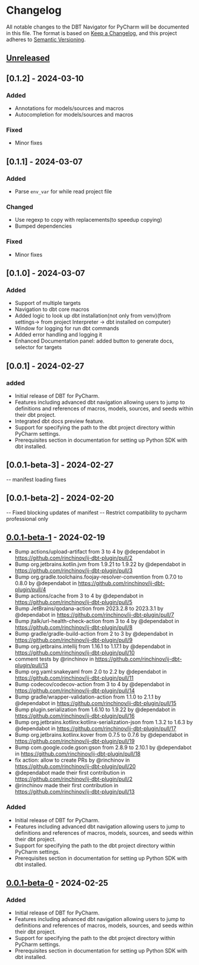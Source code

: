 <!-- Keep a Changelog guide -> https://keepachangelog.com -->

# Changelog

All notable changes to the DBT Navigator for PyCharm will be documented in this file.
The format is based on [Keep a Changelog](https://keepachangelog.com/en/1.0.0/),
and this project adheres to [Semantic Versioning](https://semver.org/spec/v2.0.0.html).

## [Unreleased]
## [0.1.2] - 2024-03-10
### Added
- Annotations for models/sources and macros
- Autocompletion for models/sources and macros
### Fixed
- Minor fixes

## [0.1.1] - 2024-03-07
### Added 
- Parse `env_var` for while read project file
### Changed
- Use regexp to copy with replacements(to speedup copying)
- Bumped dependencies
### Fixed
- Minor fixes

## [0.1.0] - 2024-03-07
### Added
- Support of multiple targets
- Navigation to dbt core macros
- Added logic to look up dbt installation(not only from venv)(from settings-> from project Interpreter -> dbt installed on computer)
- Window for logging for run dbt commands
- Added error handling and logging it
- Enhanced Documentation panel: added button to generate docs, selector for targets

## [0.0.1] - 2024-02-27

### added
- Initial release of DBT for PyCharm.
- Features including advanced dbt navigation allowing users to jump to definitions and references of macros, models, sources, and seeds within their dbt project.
- Integrated dbt docs preview feature.
- Support for specifying the path to the dbt project directory within PyCharm settings.
- Prerequisites section in documentation for setting up Python SDK with dbt installed.

## [0.0.1-beta-3] - 2024-02-27
-- manifest loading fixes

## [0.0.1-beta-2] - 2024-02-20

-- Fixed blocking updates of manifest
-- Restrict compatibility to pycharm professional only

## [0.0.1-beta-1] - 2024-02-19

- Bump actions/upload-artifact from 3 to 4 by @dependabot in https://github.com/rinchinov/ij-dbt-plugin/pull/2
- Bump org.jetbrains.kotlin.jvm from 1.9.21 to 1.9.22 by @dependabot in https://github.com/rinchinov/ij-dbt-plugin/pull/3
- Bump org.gradle.toolchains.foojay-resolver-convention from 0.7.0 to 0.8.0 by @dependabot in https://github.com/rinchinov/ij-dbt-plugin/pull/4
- Bump actions/cache from 3 to 4 by @dependabot in https://github.com/rinchinov/ij-dbt-plugin/pull/5
- Bump JetBrains/qodana-action from 2023.2.8 to 2023.3.1 by @dependabot in https://github.com/rinchinov/ij-dbt-plugin/pull/7
- Bump jtalk/url-health-check-action from 3 to 4 by @dependabot in https://github.com/rinchinov/ij-dbt-plugin/pull/8
- Bump gradle/gradle-build-action from 2 to 3 by @dependabot in https://github.com/rinchinov/ij-dbt-plugin/pull/9
- Bump org.jetbrains.intellij from 1.16.1 to 1.17.1 by @dependabot in https://github.com/rinchinov/ij-dbt-plugin/pull/10
- comment tests by @rinchinov in https://github.com/rinchinov/ij-dbt-plugin/pull/13
- Bump org.yaml:snakeyaml from 2.0 to 2.2 by @dependabot in https://github.com/rinchinov/ij-dbt-plugin/pull/11
- Bump codecov/codecov-action from 3 to 4 by @dependabot in https://github.com/rinchinov/ij-dbt-plugin/pull/14
- Bump gradle/wrapper-validation-action from 1.1.0 to 2.1.1 by @dependabot in https://github.com/rinchinov/ij-dbt-plugin/pull/15
- Bump plugin.serialization from 1.6.10 to 1.9.22 by @dependabot in https://github.com/rinchinov/ij-dbt-plugin/pull/16
- Bump org.jetbrains.kotlinx:kotlinx-serialization-json from 1.3.2 to 1.6.3 by @dependabot in https://github.com/rinchinov/ij-dbt-plugin/pull/17
- Bump org.jetbrains.kotlinx.kover from 0.7.5 to 0.7.6 by @dependabot in https://github.com/rinchinov/ij-dbt-plugin/pull/19
- Bump com.google.code.gson:gson from 2.8.9 to 2.10.1 by @dependabot in https://github.com/rinchinov/ij-dbt-plugin/pull/18
- fix action: allow to create PRs by @rinchinov in https://github.com/rinchinov/ij-dbt-plugin/pull/20
- @dependabot made their first contribution in https://github.com/rinchinov/ij-dbt-plugin/pull/2
- @rinchinov made their first contribution in https://github.com/rinchinov/ij-dbt-plugin/pull/13

### Added

- Initial release of DBT for PyCharm.
- Features including advanced dbt navigation allowing users to jump to definitions and references of macros, models, sources, and seeds within their dbt project.
- Support for specifying the path to the dbt project directory within PyCharm settings.
- Prerequisites section in documentation for setting up Python SDK with dbt installed.

## [0.0.1-beta-0] - 2024-02-25

### Added

- Initial release of DBT for PyCharm.
- Features including advanced dbt navigation allowing users to jump to definitions and references of macros, models, sources, and seeds within their dbt project.
- Support for specifying the path to the dbt project directory within PyCharm settings.
- Prerequisites section in documentation for setting up Python SDK with dbt installed.

[Unreleased]: https://github.com/rinchinov/ij-dbt-plugin/compare/v0.0.1-beta-1...HEAD
[0.0.1-beta-1]: https://github.com/rinchinov/ij-dbt-plugin/compare/v0.0.1-beta-0...v0.0.1-beta-1
[0.0.1-beta-0]: https://github.com/rinchinov/ij-dbt-plugin/commits/v0.0.1-beta-0
